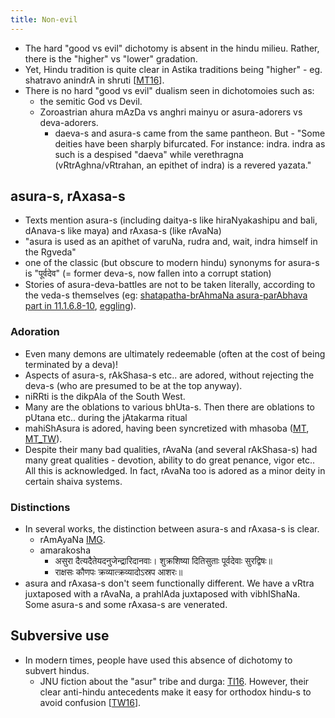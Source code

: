 ```yaml
---
title: Non-evil
---
```


- The hard "good vs evil" dichotomy is absent in the hindu milieu. Rather, there is the "higher" vs "lower" gradation.
- Yet, Hindu tradition is quite clear in Astika traditions being "higher" - eg. shatravo anindrA in shruti \[[MT16](https://twitter.com/blog_supplement/status/777684561954242572)\].
- There is no hard "good vs evil" dualism seen in dichotomoies such as:
    - the semitic God vs Devil.
    - Zoroastrian ahura mAzDa vs anghri mainyu or asura-adorers vs deva-adorers.
        - daeva-s and asura-s came from the same pantheon. But - "Some deities have been sharply bifurcated. For instance: indra. indra as such is a despised "daeva" while verethragna (vRtrAghna/vRtrahan, an epithet of indra) is a revered yazata."

## asura-s, rAxasa-s
- Texts mention asura-s (including daitya-s like hiraNyakashipu and bali, dAnava-s like maya) and rAxasa-s (like rAvaNa)
- "asura is used as an apithet of varuNa, rudra and, wait, indra himself in the Rgveda"
-  one of the classic (but obscure to modern hindu) synonyms for asura-s is "पूर्वदेव" (= former deva-s, now fallen into a corrupt station)
- Stories of asura-deva-battles are not to be taken literally, according to the veda-s themselves (eg: [shatapatha-brAhmaNa asura-parAbhava part in 11.1.6.8-10](/vedAH_yajuH/vAjasaneyam/mAdhyandinam/shatapatha-brAhmaNam/vishvAsa-prastutiH/11/01/6/), [eggling](/vedAH_yajuH/vAjasaneyam/mAdhyandinam/shatapatha-brAhmaNam/eggeling/11/01/6/)).

### Adoration
- Even many demons are ultimately redeemable (often at the cost of being terminated by a deva)!
- Aspects of asura-s, rAkShasa-s etc.. are adored, without rejecting the deva-s (who are presumed to be at the top anyway).
- niRRti is the dikpAla of the South West.
- Many are the oblations to various bhUta-s. Then there are oblations to pUtana etc.. during the jAtakarma ritual
- mahiShAsura is adored, having been syncretized with mhasoba ([MT](https://manasataramgini.wordpress.com/2003/08/30/kasar-gavlis/), [MT_TW](https://twitter.com/blog_supplement/status/703648579211149312)).
- Despite their many bad qualities, rAvaNa (and several rAkShasa-s) had many great qualities - devotion, ability to do great penance, vigor etc.. All this is acknowledged. In fact, rAvaNa too is adored as a minor deity in certain shaiva systems.


### Distinctions
- In several works, the distinction between asura-s and rAxasa-s is clear.
  - rAmAyaNa [IMG](https://imgur.com/BTgmS4S).
  - amarakosha
      - असुरा दैत्यदैतेयदनुजेन्द्रारिदानवाः। शुक्रशिष्या दितिसुताः पूर्वदेवाः सुरद्विषः॥
      - राक्षसः कौणपः क्रव्यात्क्रव्यादोऽस्रप आशरः॥
- asura and rAxasa-s don't seem functionally different. We have a vRtra juxtaposed with a rAvaNa, a prahlAda juxtaposed with vibhIShaNa. Some asura-s and some rAxasa-s are venerated.


## Subversive use
- In modern times, people have used this absence of dichotomy to subvert hindus.
    - JNU fiction about the "asur" tribe and durga: [TI16](https://trueindology.wordpress.com/2016/02/27/jnu-and-the-saga-of-calumny/). However, their clear anti-hindu antecedents make it easy for orthodox hindu-s to avoid confusion \[[TW16](https://twitter.com/GhorAngirasa/status/703922268376846336)\].
